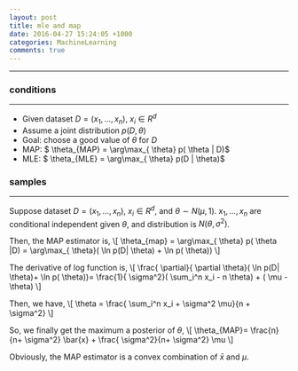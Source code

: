 ```yaml
---
layout: post
title: mle and map
date: 2016-04-27 15:24:05 +1000 
categories: MachineLearning
comments: true
---
```


----------

### conditions ###
------------------

- Given dataset $D=(x_1,...,x_n)$, $x_i \in R^d$
- Assume a joint distribution $p(D, \theta)$
- Goal: choose a good value of $\theta$ for $D$
- MAP: $ \theta_{MAP} = \arg\max_{ \theta} p( \theta \| D)$
- MLE: $ \theta_{MLE} = \arg\max_{ \theta} p(D \| \theta)$

### samples ###
---------------

Suppose dataset $D=(x_1,...,x_n)$, $x_i \in R^d$, and $\theta \sim N( \mu,1)$. $x_1,...,x_n$ are conditional independent given $\theta$, and distribution is $N( \theta, \sigma^2)$.

Then, the MAP estimator is,
\\[
\theta_{map} = \arg\max_{ \theta} p( \theta |D) = \arg\max_{ \theta}( \ln p(D| \theta) + \ln p( \theta)) 
\\]

The derivative of log function is,
\\[
\frac{ \partial}{ \partial \theta}( \ln p(D| \theta)+ \ln p( \theta))= \frac{1}{ \sigma^2}( \sum_i^n x_i - n \theta) + ( \mu - \theta)
\\]

Then, we have,
\\[
\theta = \frac{ \sum_i^n x_i + \sigma^2 \mu}{n + \sigma^2}
\\]

So, we finally get the maximum a posterior of $\theta$,
\\[
\theta_{MAP}= \frac{n}{n+ \sigma^2} \bar{x} + \frac{ \sigma^2}{n+ \sigma^2} \mu
\\]

Obviously, the MAP estimator is a convex combination of $\bar{x}$ and $\mu$.